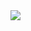 

<!--
**ssusa2/ssusa2** is a ✨ _special_ ✨ repository because its `README.md` (this file) appears on your GitHub profile.

Here are some ideas to get you started:

- 🔭 I’m currently working on ...
- 🌱 I’m currently learning ...
- 👯 I’m looking to collaborate on ...
- 🤔 I’m looking for help with ...
- 💬 Ask me about ...
- 📫 How to reach me: ...
- 😄 Pronouns: ...
- ⚡ Fun fact: ...
-->





<div>
 <a href="https://agilejung.tistory.com"><img src="https://img.shields.io/badge/AgileJung-65DAFD?style=flat-square&logo=Blogger&logoColor=white"/></a> 
</div>
